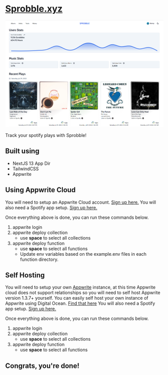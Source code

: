 # [Sprobble.xyz](sprobble.xyz)
![Sprobble.xyz Screenshot](/docs/sprobble.xyz.png)

Track your spotify plays with Sprobble!

## Built using 
- NextJS 13 App Dir
- TailwindCSS
- Appwrite

## Using Appwrite Cloud
You will need to setup an Appwrite Cloud account. [Sign up here.](https://cloud.appwrite.io/register)
You will also need a Spotify app setup. [Sign up here.](developer.spotify.com)

Once everything above is done, you can run these commands below.
1. appwrite login
2. appwrite deploy collection
   - use **space** to select all collections
4. appwrite deploy function
   - use **space** to select all functions
   - Update env variables based on the example.env files in each function directory.

## Self Hosting
You will need to setup your own [Appwrite](appwrite.io) instance, at this time Appwrite cloud does not support relationships so you will need to self host Appwrite version 1.3.7+ yourself. You can easily self host your own instance of Appwrite using Digital Ocean. [Find that here](https://marketplace.digitalocean.com/apps/appwrite)
You will also need a Spotify app setup. [Sign up here.](developer.spotify.com)

Once everything above is done, you can run these commands below.
1. appwrite login
2. appwrite deploy collection
   - use **space** to select all collections
4. appwrite deploy function
   - use **space** to select all functions

## Congrats, you're done!
